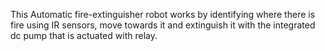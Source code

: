 This Automatic fire-extinguisher robot works by identifying where there is fire using IR sensors, move towards it and extinguish it with the integrated dc pump that is actuated with relay.
